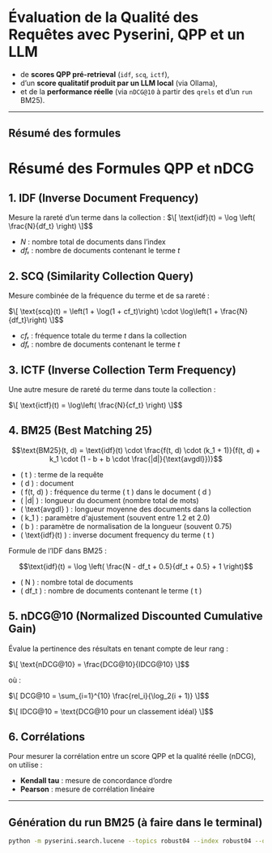
# Évaluation de la Qualité des Requêtes avec Pyserini, QPP et un LLM

- de **scores QPP pré-retrieval** (`idf`, `scq`, `ictf`),
- d’un **score qualitatif produit par un LLM local** (via Ollama),
- et de la **performance réelle** (via `nDCG@10` à partir des `qrels` et d’un `run` BM25).

---
## Résumé des formules

# Résumé des Formules QPP et nDCG

## 1. **IDF (Inverse Document Frequency)**

Mesure la rareté d’un terme dans la collection :
$\[
\text{idf}(t) = \log \left( \frac{N}{df_t} \right)
\]$$

- *N* : nombre total de documents dans l’index  
- *dfₜ* : nombre de documents contenant le terme *t*

## 2. **SCQ (Similarity Collection Query)**

Mesure combinée de la fréquence du terme et de sa rareté :

$\[
\text{scq}(t) = \left(1 + \log(1 + cf_t)\right) \cdot \log\left(1 + \frac{N}{df_t}\right)
\]$$

- *cfₜ* : fréquence totale du terme *t* dans la collection  
- *dfₜ* : nombre de documents contenant le terme *t*

## 3. **ICTF (Inverse Collection Term Frequency)**

Une autre mesure de rareté du terme dans toute la collection :

$\[
\text{ictf}(t) = \log\left( \frac{N}{cf_t} \right)
\]$$

## 4. **BM25 (Best Matching 25)**


```math
\text{BM25}(t, d) = \text{idf}(t) \cdot \frac{f(t, d) \cdot (k_1 + 1)}{f(t, d) + k_1 \cdot (1 - b + b \cdot \frac{|d|}{\text{avgdl}})}
```


- \( t \) : terme de la requête  
- \( d \) : document  
- \( f(t, d) \) : fréquence du terme \( t \) dans le document \( d \)  
- \( |d| \) : longueur du document (nombre total de mots)  
- \( \text{avgdl} \) : longueur moyenne des documents dans la collection  
- \( k_1 \) : paramètre d'ajustement (souvent entre 1.2 et 2.0)  
- \( b \) : paramètre de normalisation de la longueur (souvent 0.75)  
- \( \text{idf}(t) \) : inverse document frequency du terme \( t \)  

Formule de l’IDF dans BM25 :

```math
\text{idf}(t) = \log \left( \frac{N - df_t + 0.5}{df_t + 0.5} + 1 \right)
```

- \( N \) : nombre total de documents  
- \( df_t \) : nombre de documents contenant le terme \( t \)


## 5. **nDCG@10 (Normalized Discounted Cumulative Gain)**

Évalue la pertinence des résultats en tenant compte de leur rang :

$\[
\text{nDCG@10} = \frac{DCG@10}{IDCG@10}
\]$$

où :

$\[
DCG@10 = \sum_{i=1}^{10} \frac{rel_i}{\log_2(i + 1)}
\]$$

$\[
IDCG@10 = \text{DCG@10 pour un classement idéal}
\]$$

## 6. **Corrélations**

Pour mesurer la corrélation entre un score QPP et la qualité réelle (nDCG), on utilise :

- **Kendall tau** : mesure de concordance d’ordre
- **Pearson** : mesure de corrélation linéaire

---

## Génération du run BM25 (à faire dans le terminal)

```bash
python -m pyserini.search.lucene --topics robust04 --index robust04 --output run.robust04.txt --bm25
```
